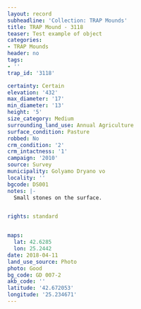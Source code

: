 ```yaml
---
layout: record
subheadline: 'Collection: TRAP Mounds'
title: TRAP Mound - 3118
teaser: Test example of object
categories:
- TRAP Mounds
header: no
tags:
- ''
trap_id: '3118'

certainty: Certain
elevation: '432'
max_diameter: '17'
min_diameter: '13'
height: '5'
size_category: Medium
surrounding_land_use: Annual Agriculture
surface_condition: Pasture
robbed: No
crm_condition: '2'
crm_intactness: '1'
campaign: '2010'
source: Survey
municipality: Golyamo Dryano vo
locality: ''
bgcode: DS001
notes: |-
  Small stones on the surface.


rights: standard


maps:
  lat: 42.6285
  lon: 25.2442
date: 2018-04-11
land_use_source: Photo
photo: Good
bg_code: GD 007-2
akb_code: ''
latitude: '42.672053'
longitude: '25.234671'
---
```

